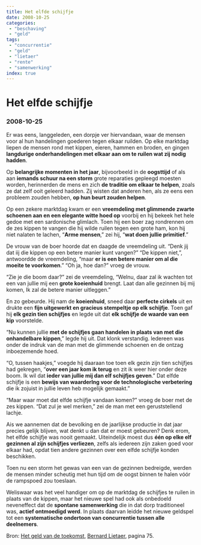 ```yaml
---
title: Het elfde schijfje
date: 2008-10-25
categories: 
 - "beschaving"
 - "geld"
tags: 
 - "concurrentie"
 - "geld"
 - "lietaer"
 - "rente"
 - "samenwerking"
index: true
---
```


# Het elfde schijfje
### 2008-10-25

Er was eens, langgeleden, een dorpje ver hiervandaan, waar de mensen voor al hun handelingen goederen tegen elkaar ruilden. Op elke marktdag liepen de mensen rond met kippen, eieren, hammen en broden, en gingen **langdurige onderhandelingen met elkaar aan om te ruilen wat zij nodig hadden**.

<!--more-->

Op **belangrijke momenten in het jaar**, bijvoorbeeld in de **oogsttijd** of als aan **iemands schuur na een storm** grote reparaties gepleegd moesten worden, herinnerden de mens en zich **de traditie om elkaar te helpen**, zoals ze dat zelf ooit geleerd hadden. Zij wisten dat anderen hen, als ze eens een probleem zouden hebben, **op hun beurt zouden helpen**.

Op een zekere marktdag kwam er een **vreemdeling met glimmende zwarte schoenen aan en een elegante witte hoed op** voorbij en hij bekeek het hele gedoe met een sardonische glimlach. Toen hij een boer zag rondrennen om de zes kippen te vangen die hij wilde ruilen tegen een grote ham, kon hij niet nalaten te lachen, “**Arme mensen**,” zei hij, “**wat doen jullie primitief**.”

De vrouw van de boer hoorde dat en daagde de vreemdeling uit. “Denk jij dat iij die kippen op een betere manier kunt vangen?” “De kippen niet,”, antwoordde de vreemdeling, “maar **er is een betere manier om al die moeite te voorkomen**.” “Oh ja, hoe dan?” vroeg de vrouw.

“Zie je die boom daar?” zei de vreemdeling, “Welnu, daar zal ik wachten tot een van jullie mij een **grote koeienhuid** brengt. Laat dan alle gezinnen bij mij komen, Ik zal de betere manier uitleggen.”

En zo gebeurde. Hij nam de **koeienhuid**, sneed daar **perfecte cirkels** uit en drukte een **fijn uitgewerkt en gracieus stempeltje op elk schijfje**. Toen gaf hij **elk gezin tien schijfjes** en legde uit dat **elk schijfje de waarde van een kip** voorstelde.

“Nu kunnen jullie **met de schijfjes gaan handelen in plaats van met die onhandelbare kippen**,” legde hij uit. Dat klonk verstandig. ledereen was onder de indruk van de man met de glimmende schoenen en de ontzag inboezemende hoed.

“O, tussen haakjes,” voegde hij daaraan toe toen elk gezin zijn tien schijfjes had gekregen, “**over een jaar kom ik terug** en zit ik weer hier onder deze boom. Ik wil dat **ieder van jullie mij dan elf schijfjes geven**.” Dat elfde schijfje is een **bewijs van waarderlng voor de technologische verbetering** die ik zojuist in jullie leven heb mogelijk gemaakt.”

“Maar waar moet dat elfde schijfje vandaan komen?” vroeg de boer met de zes kippen. “Dat zul je wel merken,” zei de man met een geruststellend lachje.

Ais we aannemen dat de bevolking en de jaarlijkse productie in dat jaar precies gelijk blijven, wat denkt u dan dat er moest gebeuren? Denk erom, het elfde schijfje was nooit gemaakt. Uiteindelijk moest dus **één op elke elf gezinnen al zijn schijfjes verliezen**, zelfs als iedereen zijn zaken goed voor elkaar had, opdat tien andere gezinnen over een elfde schijfje konden beschikken.

Toen nu een storm het gewas van een van de gezinnen bedreigde, werden de mensen minder scheutig met hun tijd om de oogst binnen te halen vóór de rampspoed zou toeslaan.

Weliswaar was het veel handiger om op de marktdag de schijfjes te ruilen in plaats van de kippen, maar het nieuwe spel had ook als onbedoeld neveneffect dat de **spontane samenwerking** die in dat dorp traditioneel was, **actief ontmoedigd werd**. In plaats daarvan leidde het nieuwe geldspel tot een **systematische ondertoon van concurrentie tussen alle deelnemers**.

Bron: [Het geld van de toekomst](http://aardnoot.nl/Het_geld_van_de_toekomst), [Bernard Lietaer](http://aardnoot.nl/Bernard_Lietaer), pagina 75.
